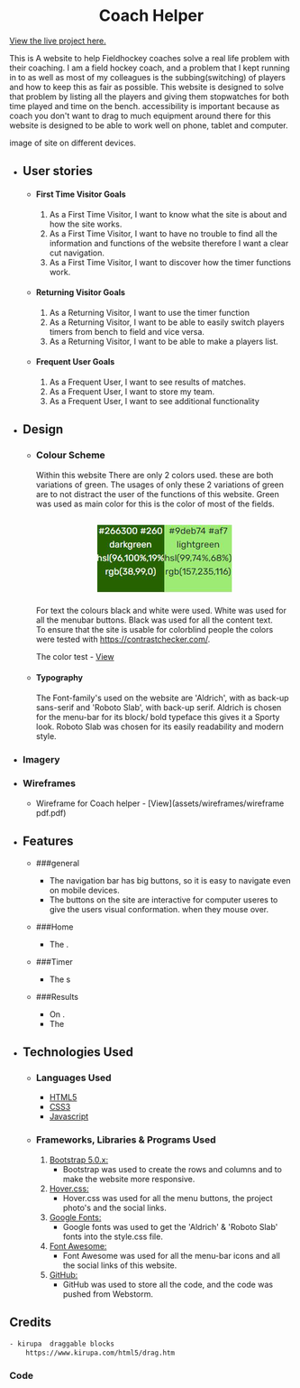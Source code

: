<h1 align="center">Coach Helper</h1>

[View the live project here.](#)

This is A website to help Fieldhockey coaches solve a real life problem with their coaching. 
I am a field hockey coach, and a problem that I kept running in to as well as most of my colleagues is the 
subbing(switching) of players and how to keep this as fair as possible. This website is designed to solve that problem 
by listing all the players and giving them stopwatches for both time played and  time on the bench.
accessibility is important because as coach you don't want to drag to much equipment around there for this website is 
designed to be able to work well on phone, tablet and computer. 


 image of site on different devices.

-   ## User stories

    -   #### First Time Visitor Goals

        1. As a First Time Visitor, I want to know what the site is about and how the site works.
        2. As a First Time Visitor, I want to have no trouble to find all the information and functions of the website therefore I want a clear cut navigation.
        3. As a First Time Visitor, I want to discover how the timer functions work.
        
    -   #### Returning Visitor Goals

        1. As a Returning Visitor, I want to use the timer function
        2. As a Returning Visitor, I want to be able to easily switch players timers from bench to field and vice versa. 
        3. As a Returning Visitor, I want to be able to make a players list.

    -   #### Frequent User Goals
        1. As a Frequent User, I want to see results of matches.  
        2. As a Frequent User, I want to store my team.
        3. As a Frequent User, I want to see additional functionality

-   ## Design
    -   ### Colour Scheme
        Within this website There are only 2 colors used. these are both variations of green. 
        The usages of only these 2 variations of green are to not distract the user of the functions of this website. 
        Green was used as main color for this is the color of most of the fields.

        <h2 align="center"><img src="assets/validation/Colors.png"></h2>
        
        For text the colours black and white were used. White was used for all the menubar buttons. 
        Black was used for all the content text.  
        To ensure that the site is usable for colorblind people the colors were tested with
        https://contrastchecker.com/.

        The color test - [View](assets/validation/my-wcag-color-samples.pdf)

    -   #### Typography
        The Font-family's used on the website are 'Aldrich', with as back-up sans-serif and 'Roboto Slab', 
        with  back-up serif.
        Aldrich is chosen for the menu-bar for its block/ bold typeface this gives it a Sporty look.
        Roboto Slab was chosen for its easily readability and modern style.
     
-    ### Imagery
    

-   ### Wireframes

    -  Wireframe for Coach helper - [View](assets/wireframes/wireframe pdf.pdf)
-  ## Features
    - ###general

        -   The navigation bar has big buttons, so it is easy to navigate even on mobile devices.
        -   The buttons on the site are interactive for computer useres to give the users visual conformation. 
             when they mouse over.

    - ###Home
        -   The .

    - ###Timer
        -   The s

    - ###Results
        -   On .
        -   The 
    



- ## Technologies Used

    - ### Languages Used

        -   [HTML5](https://en.wikipedia.org/wiki/HTML5)
        -   [CSS3](https://en.wikipedia.org/wiki/Cascading_Style_Sheets)
        -   [Javascript](https://en.wikipedia.org/wiki/JavaScript) 
        
    - ### Frameworks, Libraries & Programs Used
        1. [Bootstrap 5.0.x:](https://getbootstrap.com/docs/5.0/getting-started/introduction/)
            - Bootstrap was used to create the rows and columns and to make the website more responsive.
        1. [Hover.css:](https://ianlunn.github.io/Hover/)
            - Hover.css was used for all the menu buttons, the project photo's and the social links.
        1. [Google Fonts:](https://fonts.google.com/)
            - Google fonts was used to get the 'Aldrich' & 'Roboto Slab' fonts into the style.css file. 
        1. [Font Awesome:](https://fontawesome.com/)
            - Font Awesome was used for all the menu-bar icons and all the social links of this website.
        1. [GitHub:](https://github.com/)
            - GitHub was used to store all the code, and the code was pushed from Webstorm.






## Credits
    - kirupa  draggable blocks
        https://www.kirupa.com/html5/drag.htm

### Code